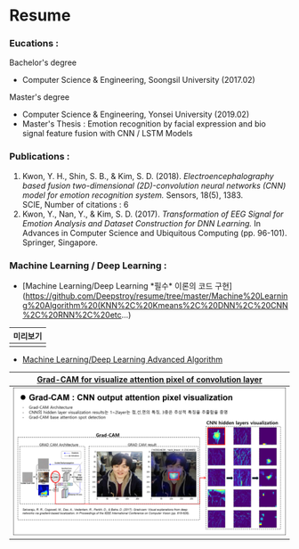 # Resume

### Eucations :

Bachelor's degree

  - Computer Science & Engineering, Soongsil University (2017.02)

Master's degree

  - Computer Science & Engineering, Yonsei University (2019.02)
  - Master's Thesis : Emotion recognition by facial expression and bio signal feature fusion with CNN / LSTM Models


### Publications :
1. Kwon, Y. H., Shin, S. B., & Kim, S. D. (2018). _Electroencephalography based fusion two-dimensional (2D)-convolution neural networks (CNN) model for emotion recognition system._ Sensors, 18(5), 1383.
<br> SCIE, Number of citations : 6
2. Kwon, Y., Nan, Y., & Kim, S. D. (2017). _Transformation of EEG Signal for Emotion Analysis and Dataset Construction for DNN Learning._ In Advances in Computer Science and Ubiquitous Computing (pp. 96-101). Springer, Singapore.


### Machine Learning / Deep Learning :
   - [Machine Learning/Deep Learning \*필수* 이론의 코드 구현](https://github.com/Deepstroy/resume/tree/master/Machine%20Learning%20Algorithm%20(KNN%2C%20Kmeans%2C%20DNN%2C%20CNN%2C%20RNN%2C%20etc...) <br>

| 미리보기  |
|:---:|
|  |

   - [Machine Learning/Deep Learning Advanced Algorithm](  )
   
|[ Grad-CAM for visualize attention pixel of convolution layer](  )   |
|:---:|
| ![](https://github.com/Deepstroy/Inventory/blob/master/My_grad_cam2.png?raw=true) |  
   
